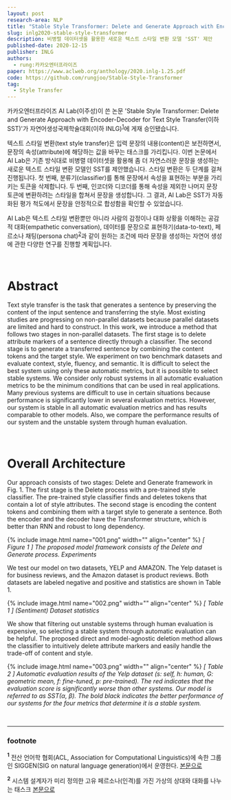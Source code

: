 ```yaml
---
layout: post
research-area: NLP
title: "Stable Style Transformer: Delete and Generate Approach with Encoder-Decoder for Text Style Transfer"
slug: inlg2020-stable-style-transformer
description: 비병렬 데이터셋을 활용한 새로운 텍스트 스타일 변환 모델 'SST' 제안
published-date: 2020-12-15
publisher: INLG
authors:
  - rung:카카오엔터프라이즈
paper: https://www.aclweb.org/anthology/2020.inlg-1.25.pdf
code: https://github.com/rungjoo/Stable-Style-Transformer
tag:
  - Style Transfer
---
```


카카오엔터프라이즈 AI Lab(이주성)이 쓴 논문 'Stable Style Transformer: Delete and Generate Approach with Encoder-Decoder for Text Style Transfer(이하 SST)'가 자연어생성국제학술대회(이하 INLG)<sup id="a1">[1](#f1)</sup>에 게재 승인됐습니다.

텍스트 스타일 변환(text style transfer)은 입력 문장의 내용(content)은 보전하면서, 문장의 속성(attribute)에 해당하는 값을 바꾸는 태스크를 가리킵니다. 이번 논문에서 AI Lab은 기존 방식대로 비병렬 데이터셋을 활용해 좀 더 자연스러운 문장을 생성하는 새로운 텍스트 스타일 변환 모델인 SST를 제안했습니다. 스타일 변환은 두 단계를 걸쳐 진행됩니다. 첫 번째, 분류기(classifier)를 통해 문장에서 속성을 표현하는 부분을 가리키는 토큰을 삭제합니다. 두 번째, 인코더와 디코더를 통해 속성을 제외한 나머지 문장 토큰에 변환하려는 스타일을 합쳐서 문장을 생성합니다. 그 결과, AI Lab은 SST가 자동화된 평가 척도에서 문장을 안정적으로 합성함을 확인할 수 있었습니다.

AI Lab은 텍스트 스타일 변환뿐만 아니라 사람의 감정이나 대화 상황을 이해하는 공감적 대화(empathetic conversation), 데이터를 문장으로 표현하기(data-to-text), 페르소나 채팅(persona chat)<sup id="a2">[2](#f2)</sup>과 같이 원하는 조건에 따라 문장을 생성하는 자연어 생성에 관한 다양한 연구를 진행할 계획입니다.

<br/>

# Abstract

Text style transfer is the task that generates a sentence by preserving the content of the input sentence and transferring the style. Most existing studies are progressing on non-parallel datasets because parallel datasets are limited and hard to construct. In this work, we introduce a method that follows two stages in non-parallel datasets. The first stage is to delete attribute markers of a sentence directly through a classifier. The second stage is to generate a transferred sentence by combining the content tokens and the target style. We experiment on two benchmark datasets and evaluate context, style, fluency, and semantic. It is difficult to select the best system using only these automatic metrics, but it is possible to select stable systems. We consider only robust systems in all automatic evaluation metrics to be the minimum conditions that can be used in real applications. Many previous systems are difficult to use in certain situations because performance is significantly lower in several evaluation metrics. However, our system is stable in all automatic evaluation metrics and has results comparable to other models. Also, we compare the performance results of our system and the unstable system through human evaluation.

<br/>

# Overall Architecture

Our approach consists of two stages: Delete and Generate framework in Fig. 1. The first stage is the Delete process with a pre-trained style classifier. The pre-trained style classifier finds and deletes tokens that contain a lot of style attributes. The second stage is encoding the content tokens and combining them with a target style to generate a sentence. Both the encoder and the decoder have the Transformer structure, which is better than RNN and robust to long dependency.

{% include image.html name="001.png" width="" align="center" %}
<em class="center">[ Figure 1 ] The proposed model framework consists of the Delete and Generate process.
Experiments</em>

We test our model on two datasets, YELP and AMAZON. The Yelp dataset is for business reviews, and the Amazon dataset is product reviews. Both datasets are labeled negative and positive and statistics are shown in Table 1.

{% include image.html name="002.png" width="" align="center" %}
<em class="center">[ Table 1 ] (Sentiment) Dataset statistics</em>

We show that filtering out unstable systems through human evaluation is expensive, so selecting a stable system through automatic evaluation can be helpful. The proposed direct and model-agnostic deletion method allows the classifier to intuitively delete attribute markers and easily handle the trade-off of content and style.

{% include image.html name="003.png" width="" align="center" %}
<em>[ Table 2 ] Automatic evaluation results of the Yelp dataset (s: self, h: human, G: geometric mean, f: fine-tuned, p: pre-trained). The red indicates that the evaluation score is significantly worse than other systems. Our model is referred to as SST(α, β). The bold black indicates the better performance of our systems for the four metrics that determine it is a stable system.</em>

<br/>

-----
### footnote

<b id="f1"><sup>1</sup></b> 전산 언어학 협회(ACL, Association for Computational Linguistics)에 속한 그룹인 SIGGEN(SIG on natural language generation)에서 운영한다. [본문으로](#a1)

<b id="f2"><sup>2</sup></b> 시스템 설계자가 미리 정의한 고유 페르소나(인격)를 가진 가상의 상대와 대화를 나누는 태스크 [본문으로](#a2)
